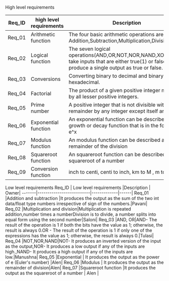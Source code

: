 High level requirements

Req_ID |  high level requirements | Description |
-------|--------------------------|-------------|
Req_01 |Arithmetic function       |The four basic arithmetic operations are Addition,Subtraction,Multiplication,Division.|
Req_02 |Logical function          |The seven logical operations(AND,OR,NOT,NOR,NAND,XOR,XNOR) take inputs that are either true(1) or false(0) and produce a single                output as true or false.|
Req_03 |Conversions               |Converting binary to decimal and binary to hexadecimal.|
Req_04 |Factorial                 |The product of a given positive integer multiplied by all lesser positive integers.|
Req_05 |Prime number              |A positive integer that is not divisible without remainder by any integer except itself and 1.|
Req_06 |Exponential function      |An exponential function can be described as a growth or decay function that is in the form of e^x|
Req_07 |Modulus function      |An modulus function can be described as the remainder of the division |
Req_08 |Squareroot function      |An squareroot function can be described as the squareroot of a number |
Req_09 | Conversion function     |inch to centi, centi to inch, km to M , m to km|


Low level requirements
Req_ID |  Low level requirements  |Description  | Owner|
-------|--------------------------|-------------|------|
Req_01 |Addition and subtraction  |It produces the output as the sum of the two int data/float type numbers irrespective of sign of the numbers.|Pavani|
Req_02 |Multiplication and division|Multiplication is repeated addition,number times a numberDivision is to divide, a number splits into equal form using the second number|Saloni|
Req_03 |AND, OR|AND- The result of the operation is 1 if both the bits have the value as 1; otherwise, the result is always 0.OR - The result of the operation is 1 if only one of the expressions has the value as 1; otherwise, the result is always 0.|Tulasi|
Req_04 |NOT,NOR,NAND|NOT- It produces an inverted version of the input as the output,NOR- It produces a  low output if any of the inputs are high.,NAND- It produces a high output if any of the inputs are low.|Manushna|
Req_05 |Exponential  | It produces the output as the power of e (Euler's number) |Alen|
Req_06 |Modulus  | It produces the output as the remainder of division|Alen|
Req_07 |Squareroot function   |It produces the output as the squareroot of a number | Alen |
